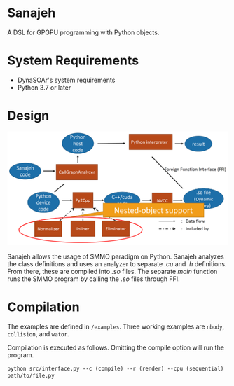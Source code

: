 # Sanajeh
A DSL for GPGPU programming with Python objects.

# System Requirements

* DynaSOAr's system requirements
* Python 3.7 or later

# Design

![](img/structure.PNG)

Sanajeh allows the usage of SMMO paradigm on Python. Sanajeh analyzes the class definitions and uses an analyzer to separate *.cu* and *.h* definitions. From there, these are compiled into *.so* files. The separate *main* function runs the SMMO program by calling the *.so* files through FFI.

# Compilation

The examples are defined in `/examples`. Three working examples are `nbody`, `collision`, and `wator`. 

Compilation is executed as follows. Omitting the compile option will run the program.

````
python src/interface.py --c (compile) --r (render) --cpu (sequential) path/to/file.py
````